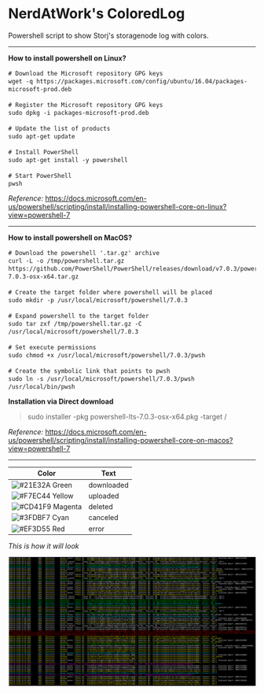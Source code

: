 # NerdAtWork's ColoredLog

Powershell script to show Storj's storagenode log with colors.
<hr>

**How to install powershell on Linux?**

```
# Download the Microsoft repository GPG keys
wget -q https://packages.microsoft.com/config/ubuntu/16.04/packages-microsoft-prod.deb

# Register the Microsoft repository GPG keys
sudo dpkg -i packages-microsoft-prod.deb

# Update the list of products
sudo apt-get update

# Install PowerShell
sudo apt-get install -y powershell

# Start PowerShell
pwsh

```

*Reference:* https://docs.microsoft.com/en-us/powershell/scripting/install/installing-powershell-core-on-linux?view=powershell-7

<hr>

**How to install powershell on MacOS?**
```
# Download the powershell '.tar.gz' archive
curl -L -o /tmp/powershell.tar.gz https://github.com/PowerShell/PowerShell/releases/download/v7.0.3/powershell-7.0.3-osx-x64.tar.gz

# Create the target folder where powershell will be placed
sudo mkdir -p /usr/local/microsoft/powershell/7.0.3

# Expand powershell to the target folder
sudo tar zxf /tmp/powershell.tar.gz -C /usr/local/microsoft/powershell/7.0.3

# Set execute permissions
sudo chmod +x /usr/local/microsoft/powershell/7.0.3/pwsh

# Create the symbolic link that points to pwsh
sudo ln -s /usr/local/microsoft/powershell/7.0.3/pwsh /usr/local/bin/pwsh

```

**Installation via Direct download**

>sudo installer -pkg powershell-lts-7.0.3-osx-x64.pkg -target /

*Reference:* https://docs.microsoft.com/en-us/powershell/scripting/install/installing-powershell-core-on-macos?view=powershell-7

<hr>

Color | Text
------------ | -------------
![#21E32A](https://via.placeholder.com/15/21E32A/000000?text=+) Green | downloaded
![#F7EC44](https://via.placeholder.com/15/F7EC44/000000?text=+) Yellow | uploaded
![#CD41F9](https://via.placeholder.com/15/CD41F9/000000?text=+) Magenta | deleted
![#3FDBF7](https://via.placeholder.com/15/3FDBF7/000000?text=+) Cyan | canceled
![#EF3D55](https://via.placeholder.com/15/EF3D55/000000?text=+) Red | error


_This is how it will look_

![outout](https://github.com/nerdatwork/Nerdatwork-s-ColoredLog/blob/master/colored%20storj%20output.png)
